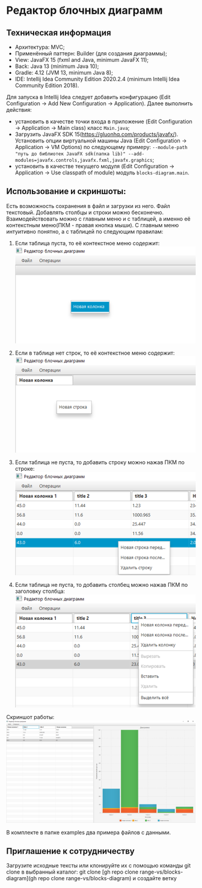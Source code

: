 # Редактор блочных диаграмм

## Техническая информация
- Архитектура: MVC;
- Применённый паттерн: Builder (для создания диаграммы);
- View: JavaFX 15 (fxml and Java, minimum JavaFX 11);
- Back: Java 13 (minimum Java 10);
- Gradle: 4.12 (JVM 13, minimum Java 8);
- IDE: Intellij Idea Community Edition 2020.2.4 (minimum Intellij Idea Community Edition 2018).


Для запуска в Intellij Idea следует добавить конфигурацию (Edit Configuration -> Add New Configuration -> Application). Далее выполнить действия:
- установить в качестве точки входа в приложение (Edit Configuration -> Application -> Main class) класс `Main.java`;
- Загрузить JavaFX SDK 15(https://gluonhq.com/products/javafx/). Установить опции виртуальной машины Java (Edit Configuration -> Application -> VM Options) по следующему примеру: 
`--module-path "путь до библиотек JavaFX sdk(папка lib)" --add-modules=javafx.controls,javafx.fxml,javafx.graphics`;
- установить в качестве текущего модуля (Edit Configuration -> Application -> Use classpath of module) модуль `blocks-diagram.main`.

## Использование и скриншоты:
Есть возможность сохранения в файл и загрузки из него. Файл текстовый. Добавлять столбцы и строки можно бесконечно.
Взаимодействовать можно с главным меню и с таблицей, а именно её контекстным меню(ПКМ - правая кнопка мыши). С главным меню интуитивно понятно, а с таблицей по следующим правилам:
1. Если таблица пуста, то её контекстное меню содержит:
![1](screenshots/1.png)

2. Если в таблице нет строк, то её контекстное меню содержит:
![2](screenshots/2.png)

3. Если таблица не пуста, то добавить строку можно нажав ПКМ по строке:
![3](screenshots/3.png)

4. Если таблица не пуста, то добавить столбец можно нажав ПКМ по заголовку столбца:
![4](screenshots/4.png)

Скриншот работы:
![5](screenshots/5.png)

В комплекте в папке examples два примера файлов с данными.
## Приглашение к сотрудничеству
Загрузите исходные тексты или клонируйте их с помощью команды git clone в выбранный каталог: git clone [gh repo clone range-vs/blocks-diagram](gh repo clone range-vs/blocks-diagram) и создайте ветку
